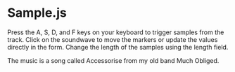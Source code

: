 Sample.js
=========

Press the A, S, D, and F keys on your keyboard to trigger samples from
the track. Click on the soundwave to move the markers or update the values
directly in the form. Change the length of the samples using the length field.

The music is a song called Accessorise from my old band Much Obliged.
